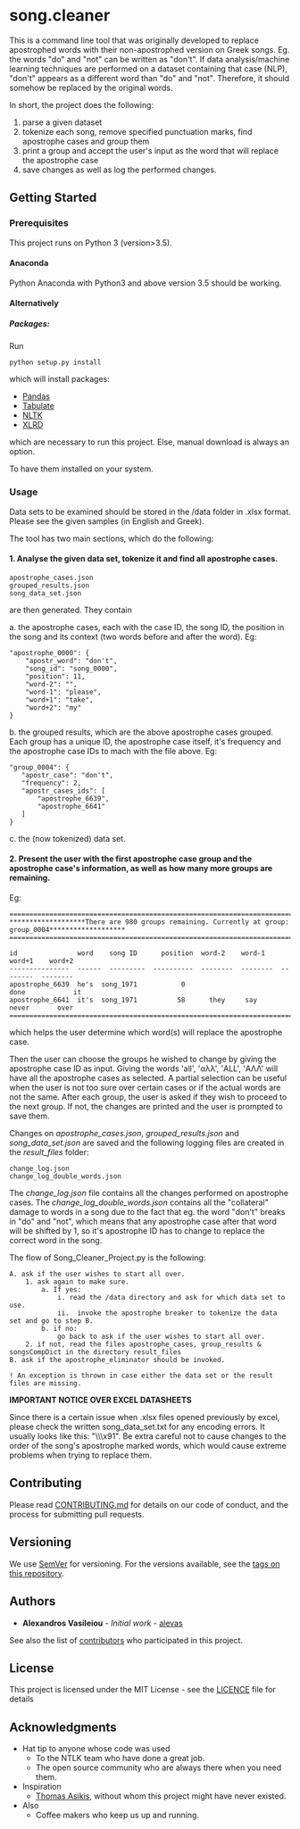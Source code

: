 # song.cleaner

This is a command line tool that was originally developed to replace apostrophed words with their non-apostrophed version on Greek songs. Eg. the words "do" and "not" can be written as "don't". If data analysis/machine learning techniques are performed on a dataset containing that case (NLP), "don't" appears as a different word than "do" and "not". Therefore, it should somehow be replaced by the original words.

In short, the project does the following:
1. parse a given dataset
2. tokenize each song, remove specified punctuation marks, find apostrophe cases and group them
3. print a group and accept the user's input as the word that will replace the apostrophe case
4. save changes as well as log the performed changes.

## Getting Started


### Prerequisites

This project runs on Python 3 (version>3.5).

#### Anaconda
Python Anaconda with Python3 and above version 3.5 should be working.

#### Alternatively

##### Packages:

Run
```
python setup.py install
```
which will install packages:
* [Pandas](https://pandas.pydata.org/)
* [Tabulate](https://pypi.org/project/tabulate/)
* [NLTK](https://www.nltk.org/)
* [XLRD](https://pypi.org/project/xlrd/)


which are necessary to run this project. Else, manual download is always an option.

To have them installed on your system.

### Usage

Data sets to be examined should be stored in the /data folder in .xlsx format. Please see the given samples (in English and Greek).

The tool has two main sections, which do the following: 

#### 1. Analyse the given data set, tokenize it and find all apostrophe cases.

```
apostrophe_cases.json
grouped_results.json	
song_data_set.json
```
are then generated. They contain

a. the apostrophe cases, each with the case ID, the song ID, the position in the song and its context (two words before and after the word). Eg:

    "apostrophe_0000": {
        "apostr_word": "don't",
        "song_id": "song_0000",
        "position": 11,
        "word-2": "",
        "word-1": "please",
        "word+1": "take",
        "word+2": "my"
    }


     
 b. the grouped results, which are the above apostrophe cases grouped. Each group has a unique ID, the apostrophe case itself, it's frequency and the apostrophe case IDs to mach with the file above. Eg:
 
 ```
 "group_0004": {
    "apostr_case": "don't",
    "frequency": 2,
    "apostr_cases_ids": [
        "apostrophe_6639",
        "apostrophe_6641"
    ]
}
```

 c. the (now tokenized) data set.
 
#### 2. Present the user with the first apostrophe case group and the apostrophe case's information, as well as how many more groups are remaining. 
Eg:

```
====================================================================================================
*******************There are 980 groups remaining. Currently at group: group_0004*******************
====================================================================================================

id               word    song ID      position  word-2    word-1    word+1    word+2
---------------  ------  ---------  ----------  --------  --------  --------  --------
apostrophe_6639  he's  song_1971           0                        done            it
apostrophe_6641  it's  song_1971          58      they     say    never       over
====================================================================================================
```


which helps the user determine which word(s) will replace the apostrophe case.

Then the user can choose the groups he wished to change by giving the apostrophe case ID as input. Giving the words 'all', 'αλλ', 'ALL', 'ΑΛΛ' will have all the apostrophe cases as selected. A partial selection can be useful when the user is not too sure over certain cases or if the actual words are not the same. After each group, the user is asked if they wish to proceed to the next group. If not, the changes are printed and the user is prompted to save them.

Changes on *apostrophe_cases.json*, *grouped_results.json* and *song_data_set.json* are saved and the following logging files are created in the *result_files* folder:

```
change_log.json	
change_log_double_words.json
```
The *change_log.json* file contains all the changes performed on apostrophe cases. The *change_log_double_words.json* contains all the "collateral" damage to words in a song due to the fact that eg. the word "don't" breaks in "do" and "not", which means that any apostrophe case after that word will be shifted by 1, so it's apostrophe ID has to change to replace the correct word in the song.



The flow of Song_Cleaner_Project.py is the following:

    A. ask if the user wishes to start all over.
        1. ask again to make sure.
            a. If yes:
                i. read the /data directory and ask for which data set to use.
                ii.  invoke the apostrophe breaker to tokenize the data set and go to step B.
            b. if no:
                go back to ask if the user wishes to start all over.
        2. if not, read the files apostrophe_cases, group_results & songsCompDict in the directory result_files 
    B. ask if the apostrophe_eliminator should be invoked.   
    
    ! An exception is thrown in case either the data set or the result files are missing.
        
**IMPORTANT NOTICE OVER EXCEL DATASHEETS**

Since there is a certain issue when .xlsx files opened previously by excel, please check the written song_data_set.txt for any encoding errors. It usually looks like this: "\\\\\x91". Be extra careful not to cause changes to the order of the song's apostrophe marked words, which would cause extreme problems when trying to replace them.     
## Contributing

Please read [CONTRIBUTING.md](CONTRIBUTING.md) for details on our code of conduct, and the process for submitting pull requests.

## Versioning

We use [SemVer](http://semver.org/) for versioning. For the versions available, see the [tags on this repository](https://github.com/alevas/song.cleaner-public_v/tags). 

## Authors

* **Alexandros Vasileiou** - *Initial work* - [alevas](https://github.com/alevas)

See also the list of [contributors](https://github.com/alevas/song.cleaner-public_v/graphs/contributors) who participated in this project.

## License

This project is licensed under the MIT License - see the [LICENCE](LICENCE) file for details

## Acknowledgments

* Hat tip to anyone whose code was used
    * To the NTLK team who have done a great job.
    * The open source community who are always there when you need them.
* Inspiration
    * [Thomas Asikis](https://github.com/asikist), without whom this project might have never existed.
* Also
    * Coffee makers who keep us up and running.
